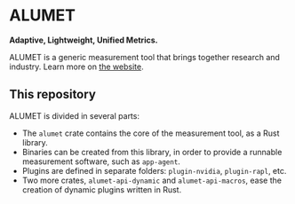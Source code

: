 # ALUMET

**Adaptive, Lightweight, Unified Metrics.**

ALUMET is a generic measurement tool that brings together research and industry. Learn more on [the website](https://alumet.dev).

## This repository

ALUMET is divided in several parts:
- The `alumet` crate contains the core of the measurement tool, as a Rust library.
- Binaries can be created from this library, in order to provide a runnable measurement software, such as `app-agent`.
- Plugins are defined in separate folders: `plugin-nvidia`, `plugin-rapl`, etc.
- Two more crates, `alumet-api-dynamic` and `alumet-api-macros`, ease the creation of dynamic plugins written in Rust.
